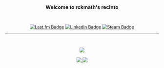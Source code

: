 <div style="text-align:center;" markdown="1">

### **Welcome to rckmath's recinto**
<br>

[![Last.fm Badge](https://img.shields.io/badge/-Last.fm-d60000?style=flat-square&logo=Last.fm&logoColor=white&link=https://www.last.fm/user/xBossK)](https://www.last.fm/user/xBossK)
[![Linkedin Badge](https://img.shields.io/badge/-LinkedIn-blue?style=flat-square&logo=Linkedin&logoColor=white&link=https://www.linkedin.com/in/rckmath/)](https://www.linkedin.com/in/rckmath/)
[![Steam Badge](https://img.shields.io/badge/-Steam-gray?style=flat-square&logo=Steam&logoColor=white&link=https://steamcommunity.com/id/BossBR/)](https://steamcommunity.com/id/BossBR/)

</div>

***
<br>

<p style="text-align:center;">
  <a href="https://github.com/anuraghazra/github-readme-stats">
    <img src="https://github-readme-stats.vercel.app/api?username=rckmath&show_icons=true&title_color=fff&icon_color=79ff97&text_color=9f9f9f&bg_color=151515&hide=issues,contribs" />
  </a>
  <br><br>
  <a href="https://github.com/anuraghazra/github-readme-stats">
    <img style="text-align:center;" src="https://github-readme-stats.vercel.app/api/pin/?username=rckmath&repo=mblabs-app-desafio&title_color=fff&icon_color=79ff97&text_color=9f9f9f&bg_color=151515" />
  </a>
  <a href="https://github.com/anuraghazra/convoychat">
    <img style="text-align:center;" src="https://github-readme-stats.vercel.app/api/pin/?username=rckmath&repo=game-2048&title_color=fff&icon_color=79ff97&text_color=9f9f9f&bg_color=151515" />
  </a>
</p>